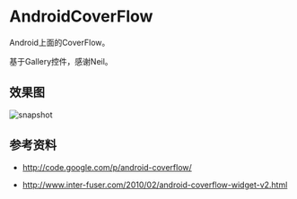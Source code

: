 AndroidCoverFlow
================

Android上面的CoverFlow。

基于Gallery控件，感谢Neil。

## 效果图

![snapshot](http://github.com/bullda/AndroidCoverFlow/raw/master/sample/sample.png)

## 参考资料

* http://code.google.com/p/android-coverflow/

* http://www.inter-fuser.com/2010/02/android-coverflow-widget-v2.html
